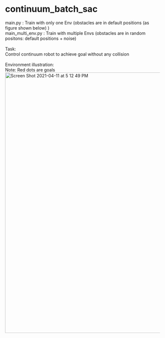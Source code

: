 # continuum_batch_sac
main.py : Train with only one Env (obstacles are in default positions (as figure shown below) ) <br />
main_multi_env.py : Train with multiple Envs (obstacles are in random positons: default positions + noise) <br />
<br />
Task: <br />
Control continuum robot to achieve goal without any collision <br />
<br />
Environment illustration: <br />
Note: Red dots are goals<br />
<img width="846" alt="Screen Shot 2021-04-11 at 5 12 49 PM" src="https://user-images.githubusercontent.com/64893909/114298468-2abcb600-9ae9-11eb-9b90-bdb9f6d91474.png">


